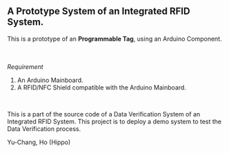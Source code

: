 <H2>A Prototype System of an Integrated RFID System.</H2>

<p>
This is a prototype of an <B>Programmable Tag</B>, using an Arduino Component.

<br /><br />
<I>Requirement</I>
<br />
1. An Arduino Mainboard.<br />
2. A RFID/NFC Shield compatible with the Arduino Mainboard.<br />
<br />

This is a part of the source code of a Data Verification System of an Integrated RFID System.
This project is to deploy a demo system to test the Data Verification process.
</p>

<Author> Yu-Chang, Ho (Hippo)</Author>
